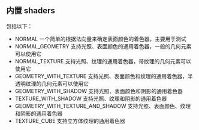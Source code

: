 ## 内置 shaders

包括以下：

- NORMAL 一个简单的根据法向量来确定表面颜色的着色器，主要用于测试
- NORMAL_GEOMETRY 支持光照、表面颜色的通用着色器，一般的几何元素可以使用它
- NORMAL_TEXTURE 支持光照、纹理的通用着色器，带纹理的几何元素可以使用它
- GEOMETRY_WITH_TEXTURE 支持光照、表面颜色和纹理的通用着色器，半透明纹理的几何元素可以使用它
- GEOMETRY_WITH_SHADOW 支持光照、表面颜色和阴影的通用着色器
- TEXTURE_WITH_SHADOW 支持光照、纹理和阴影的通用着色器
- GEOMETRY_WITH_TEXTURE_AND_SHADOW 支持光照、表面颜色、纹理和阴影的通用着色器
- TEXTURE_CUBE 支持立方体纹理的通用着色器